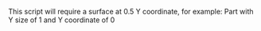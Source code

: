 This script will require a surface at 0.5 Y coordinate, for example:
Part with Y size of 1 and Y coordinate of 0
